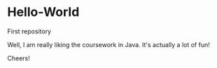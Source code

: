 # Hello-World
First repository

Well, I am really liking the coursework in Java.  It's actually a lot of fun!

Cheers!
